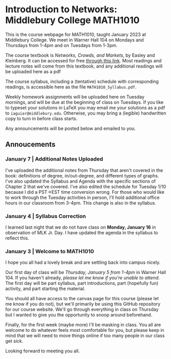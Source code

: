 # Introduction to Networks: Middlebury College MATH1010
This is the course webpage for MATH1010, taught January 2023 at Middlebury College. We meet in Warner Hall 104 on Mondays and Thursdays from 1-4pm and on Tuesdays from 1-3pm.

The course textbook is _Networks, Crowds, and Markets_, by Easley and Kleinberg. It can be accessed for free [through this link](https://www.cs.cornell.edu/home/kleinber/networks-book/). Most readings and lecture notes will come from this textbook, and any additional readings will be uploaded here as a pdf

The course syllabus, including a (tentative) schedule with corresponding readings, is accessible here as the file `MATH1010_Syllabus.pdf`. 

Weekly homework assignments will be uploaded here on Tuesday mornings, and will be due at the beginning of class on Tuesdays. If you like to typeset your solutions in LaTeX you may email me your solutions as a pdf to `iaguiar@middlebury.edu`. Otherwise, you may bring a (legible) handwritten copy to turn in before class starts.

Any announcements will be posted below and emailed to you.

## Annoucements 
### January 7 | Additional Notes Uploaded
I've uploaded the additional notes from Thursday that aren't covered in the book: definitions of degree, in/out-degree, and different types of graphs. I've also updated the Syllabus and Agenda with the specific sections of Chapter 2 that we've covered.
I've also edited the schedule for Tuesday 1/10 because I did a PST->EST time conversion wrong. For those who would like to work through the Tuesday activities in person, I'll hold additional office hours in our classroom from 3-4pm. This change is also in the syllabus.

### January 4 | Syllabus Correction
I learned last night that we do not have class on **Monday, January 16** in observation of MLK Jr. Day. I have updated the agenda in the syllabus to reflect this.

### January 3 | Welcome to MATH1010
I hope you all had a lovely break and are settling back into campus nicely.

Our first day of class will be *Thursday, January 5 from 1-4pm* in Warner Hall 104. If you haven't already, *please let me know if you're unable to attend*. The first day will be part syllabus, part introductions, part (hopefully fun) activity, and part starting the material.

You should all have access to the canvas page for this course (please let me know if you do not), but we'll primarily be using this GitHub repository for our course website. We'll go through everything in class on Thursday but I wanted to give you the opportunity to snoop around beforehand.

Finally, for the first week (maybe more) I'll be masking in class. You all are welcome to do whatever feels most comfortable for you, but please keep in mind that we will need to move things online if too many people in our class get sick.

Looking forward to meeting you all.
